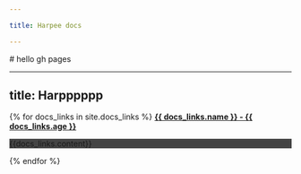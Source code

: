 ```yaml
---

title: Harpee docs

---
```



<link rel="stylesheet" href="./style.css" />
# hello gh pages

---
title: Harpppppp
---

{% for docs_links in site.docs_links %}
<a href="{{docs_links.url}}">
<strong>{{ docs_links.name }} - {{ docs_links.age }}</strong>
</a>

<div style="background:#444">
{{docs_links.content}}

</div>

{% endfor %}